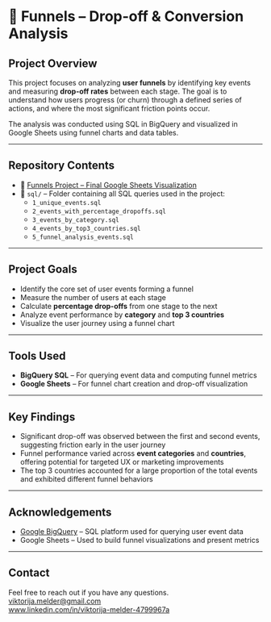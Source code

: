 # 🔄 Funnels – Drop-off & Conversion Analysis

## Project Overview

This project focuses on analyzing **user funnels** by identifying key events and measuring **drop-off rates** between each stage. The goal is to understand how users progress (or churn) through a defined series of actions, and where the most significant friction points occur.

The analysis was conducted using SQL in BigQuery and visualized in Google Sheets using funnel charts and data tables.

---

## Repository Contents

- 📄 [Funnels Project – Final Google Sheets Visualization](https://docs.google.com/spreadsheets/d/1e1tyeCK-IE6Ri8AGd1XlbFWrG1iaq7i7cGmHfmXlso4/edit?gid=409644485#gid=409644485)
- 📂 `sql/` – Folder containing all SQL queries used in the project:
  - `1_unique_events.sql`
  - `2_events_with_percentage_dropoffs.sql`
  - `3_events_by_category.sql`
  - `4_events_by_top3_countries.sql`
  - `5_funnel_analysis_events.sql`

---

## Project Goals

- Identify the core set of user events forming a funnel
- Measure the number of users at each stage
- Calculate **percentage drop-offs** from one stage to the next
- Analyze event performance by **category** and **top 3 countries**
- Visualize the user journey using a funnel chart

---

## Tools Used

- **BigQuery SQL** – For querying event data and computing funnel metrics
- **Google Sheets** – For funnel chart creation and drop-off visualization

---

## Key Findings

- Significant drop-off was observed between the first and second events, suggesting friction early in the user journey
- Funnel performance varied across **event categories** and **countries**, offering potential for targeted UX or marketing improvements
- The top 3 countries accounted for a large proportion of the total events and exhibited different funnel behaviors

---

## Acknowledgements

- [Google BigQuery](https://cloud.google.com/bigquery) – SQL platform used for querying user event data
- Google Sheets – Used to build funnel visualizations and present metrics

---

## Contact

Feel free to reach out if you have any questions.   
viktorija.melder@gmail.com    
www.linkedin.com/in/viktorija-melder-4799967a
